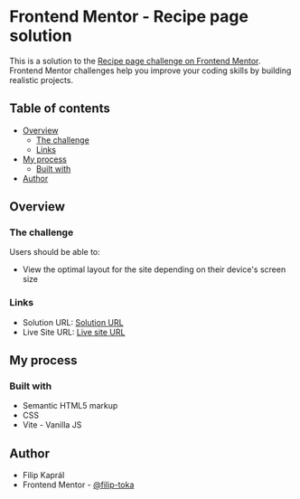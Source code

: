 # Frontend Mentor - Recipe page solution

This is a solution to the [Recipe page challenge on Frontend Mentor](https://www.frontendmentor.io/challenges/recipe-page-KiTsR8QQKm). Frontend Mentor challenges help you improve your coding skills by building realistic projects. 

## Table of contents

- [Overview](#overview)
  - [The challenge](#the-challenge)
  - [Links](#links)
- [My process](#my-process)
  - [Built with](#built-with)
- [Author](#author)

## Overview

### The challenge

Users should be able to:

- View the optimal layout for the site depending on their device's screen size

### Links

- Solution URL: [Solution URL](https://github.com/filip-toka/fem-recipe-page)
- Live Site URL: [Live site URL](https://filip-toka.github.io/fem-recipe-page)

## My process

### Built with

- Semantic HTML5 markup
- CSS 
- Vite - Vanilla JS

## Author

- Filip Kaprál
- Frontend Mentor - [@filip-toka](https://www.frontendmentor.io/profile/filip-toka)
